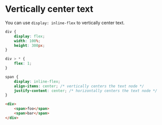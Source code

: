# Vertically center text

You can use `display: inline-flex` to vertically center text.

```css
div {
	display: flex;
	width: 100%;
	height: 300px;
}

div > * {
	flex: 1;
}

span {
	display: inline-flex;
	align-items: center; /* vertically centers the text node */
	justify-content: center; /* horizontally centers the text node */
}
```

```html
<div>
	<span>foo</span>
	<span>bar</span>
</div>
```
